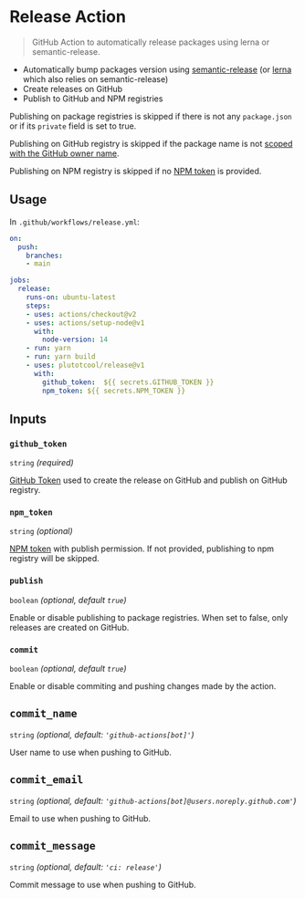 # Release Action

> GitHub Action to automatically release packages using lerna or semantic-release.

- Automatically bump packages version using [semantic-release](https://github.com/semantic-release/semantic-release) (or [lerna](https://github.com/lerna/lerna) which also relies on semantic-release)
- Create releases on GitHub
- Publish to GitHub and NPM registries

Publishing on package registries is skipped if there is not any `package.json` or if its `private` field is set to true.

Publishing on GitHub registry is skipped if the package name is not [scoped with the GitHub owner name](https://docs.github.com/en/free-pro-team@latest/packages/using-github-packages-with-your-projects-ecosystem/configuring-npm-for-use-with-github-packages#publishing-a-package).

Publishing on NPM registry is skipped if no [NPM token](https://docs.npmjs.com/about-access-tokens) is provided.

## Usage

In `.github/workflows/release.yml`:

```yaml
on:
  push:
    branches:
    - main

jobs:
  release:
    runs-on: ubuntu-latest
    steps:
    - uses: actions/checkout@v2
    - uses: actions/setup-node@v1
      with:
        node-version: 14
    - run: yarn
    - run: yarn build
    - uses: plutotcool/release@v1
      with:
        github_token:  ${{ secrets.GITHUB_TOKEN }}
        npm_token: ${{ secrets.NPM_TOKEN }}
```

## Inputs

### `github_token`

`string` *(required)*

[GitHub Token](https://docs.github.com/en/free-pro-team@latest/actions/reference/authentication-in-a-workflow#about-the-github_token-secret) used to create the release on GitHub and publish on GitHub registry.

### `npm_token`

`string` *(optional)*

[NPM token](https://docs.npmjs.com/about-access-tokens) with publish permission. If not provided, publishing to npm registry will be skipped.

### `publish`

`boolean` *(optional, default `true`)*

Enable or disable publishing to package registries. When set to false, only releases are created on GitHub.

### `commit`

`boolean` *(optional, default `true`)*

Enable or disable commiting and pushing changes made by the action.

## `commit_name`

`string` *(optional, default: `'github-actions[bot]'`)*

User name to use when pushing to GitHub.

## `commit_email`

`string` *(optional, default: `'github-actions[bot]@users.noreply.github.com'`)*

Email to use when pushing to GitHub.

## `commit_message`

`string` *(optional, default: `'ci: release'`)*

Commit message to use when pushing to GitHub.
